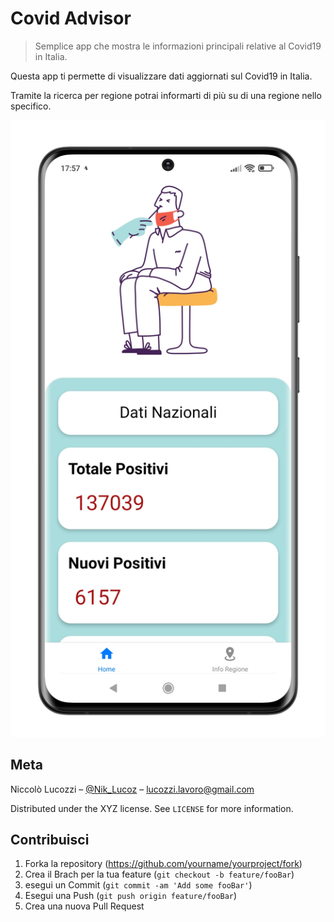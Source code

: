 # Covid Advisor 
> Semplice app che mostra le informazioni principali relative al Covid19 in Italia.

Questa app ti permette di visualizzare dati aggiornati sul Covid19 in Italia.

Tramite la ricerca per regione potrai informarti di più su di una regione nello specifico.

![](header.png)

## Meta

Niccolò Lucozzi – [@Nik_Lucoz](https://www.instagram.com/nik_lucoz/) – lucozzi.lavoro@gmail.com

Distributed under the XYZ license. See ``LICENSE`` for more information.

## Contribuisci

1. Forka la repository (<https://github.com/yourname/yourproject/fork>)
2. Crea il Brach per la tua feature (`git checkout -b feature/fooBar`)
3. esegui un Commit (`git commit -am 'Add some fooBar'`)
4. Esegui una Push (`git push origin feature/fooBar`)
5. Crea una nuova Pull Request

